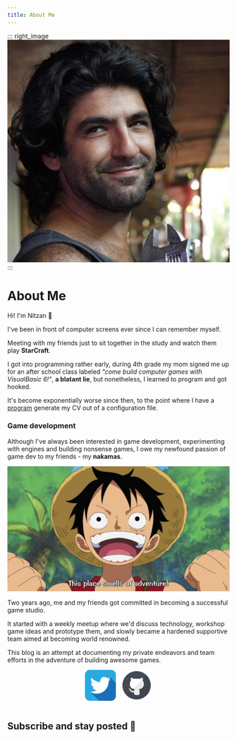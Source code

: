 ```yaml
---
title: About Me
---
```


::: right_image
![Workin' man](./img/me.jpg)
:::

# About Me

Hi! I'm Nitzan :wave:

I've been in front of computer screens ever since I can remember myself.

Meeting with my friends just to sit together in the study and watch them play
**StarCraft**.

I got into programming rather early, during 4th grade my mom signed me up for an
after school class labeled *"come build computer games with VisualBasic 6!"*, **a
blatant lie**, but nonetheless, I learned to program and got hooked.

It's become exponentially worse since then, to the point where I have a
[program](https://github.com/mastern2k3/html-resume) generate my CV out of a
configuration file.

### Game development

Although I've always been interested in game development, experimenting with
engines and building nonsense games, I owe my newfound passion of game dev to my
friends - my **nakamas**.

![An adventure](./img/luffy_adventure.jpg)

Two years ago, me and my friends got committed in becoming a successful game
studio.

It started with a weekly meetup where we'd discuss technology, workshop game
ideas and prototype them, and slowly became a hardened supportive team aimed at
becoming world renowned.

This blog is an attempt at documenting my private endeavors and team efforts in
the adventure of building awesome games.

<center>
  <a href="https://twitter.com/intent/follow?original_referer=https%3A%2F%2Fpublish.twitter.com%2F%3FbuttonType%3DFollowButton%26query%3D%2540nitzanzada%26widget%3DButton&ref_src=twsrc%5Etfw&region=follow_link&screen_name=nitzanzada&tw_p=followbutton"><img class="no-zoom" src="/twitter.png" style="width: 5em;" /></a>
  &nbsp;
  <a href="https://github.com/mastern2k3"><img class="no-zoom" src="/github.png" style="width: 5em;" /></a>
</center>

<div style="margin-top: 3em"></div>

## Subscribe and stay posted :love_letter:

<MailchimpForm />
